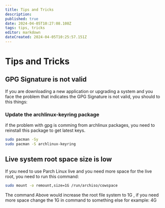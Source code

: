 ```yaml
---
title: Tips and Tricks
description: 
published: true
date: 2024-04-05T10:27:08.108Z
tags: tips, tricks
editor: markdown
dateCreated: 2024-04-05T10:25:57.151Z
---
```


# Tips and Tricks

## GPG Signature is not valid

If you are downloading a new application or upgrading a system and you face the problem that indicates the GPG Signature is not valid, you should to this things:

### Update the archlinux-keyring package

if the problem with gpg is comming from archlinux packages, you need to reinstall this package to get latest keys.

```bash
sudo pacman -Sy
sudo pacman -S archlinux-keyring
```


## Live system root space size is low

If you need to use Parch Linux live and you need more space for the live root, you need to run this command:

```bash
sudo mount -o remount,size=1G /run/archiso/cowspace
```

The command Above would increase the root file system to 1G , if you need more space change the 1G in command to something else for example: 4G

